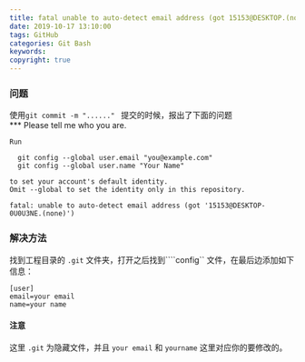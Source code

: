 ```yaml
---
title: fatal unable to auto-detect email address (got 15153@DESKTOP.(none))的解决方法
date: 2019-10-17 13:10:00
tags: GitHub
categories: Git Bash
keywords: 
copyright: true
---
```

### 问题
使用``git commit -m "......" `` 提交的时候，报出了下面的问题  
*** Please tell me who you are.  
```   
Run  
  
  git config --global user.email "you@example.com"  
  git config --global user.name "Your Name"  
  
to set your account's default identity.
Omit --global to set the identity only in this repository.  

fatal: unable to auto-detect email address (got '15153@DESKTOP-0U0U3NE.(none)') 
```

<!--more-->
### 解决方法
找到工程目录的 ``.git`` 文件夹，打开之后找到````config`` 文件，在最后边添加如下信息：
```
[user]
email=your email
name=your name
```
#### 注意
这里 ``.git`` 为隐藏文件，并且 ``your email`` 和 ``yourname`` 这里对应你的要修改的。


